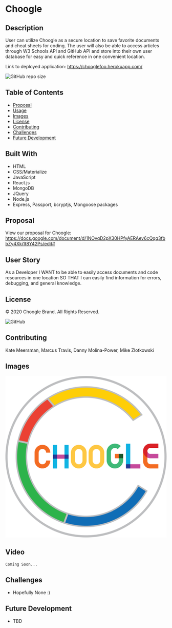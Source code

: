 # Choogle

  ## Description
  User can utilize Choogle as a secure location to save favorite documents and cheat sheets for coding.  The user will also be able to access articles through W3 Schools API and GitHub API and store into their own user database for easy and quick reference in one convenient location.

  Link to deployed application: https://chooglefoo.herokuapp.com/

  ![GitHub repo size](https://img.shields.io/github/repo-size/kmeersman624/Choogle)

  ## Table of Contents
  * [Proposal](#proposal)
  * [Usage](#usage)
  * [Images](#images)
  * [License](#license)
  * [Contributing](#contributing)
  * [Challenges](#challenges) 
  * [Future Development](#future_development)

  ## Built With
  * HTML
  * CSS/Materialize
  * JavaScript
  * React.js
  * MongoDB
  * JQuery
  * Node.js
  * Express, Passport, bcryptjs, Mongoose packages

  ## Proposal
  View our proposal for Choogle: https://docs.google.com/document/d/1NOvqD2pX30HPfyAERAev6cQqq3fbbZy4Xki1t8Y42Ps/edit#

  ## User Story
  As a Developer
  I WANT to be able to easily access documents and code resources in one location
  SO THAT I can easily find information for errors, debugging, and general knowledge.

  ## License
  © 2020 Choogle Brand. All Rights Reserved.

  ![GitHub](https://img.shields.io/github/license/kmeersman624/Choogle)

  ## Contributing
  Kate Meersman, Marcus Travis, Danny Molina-Power, Mike Zlotkowski

  ## Images

  ![image of logo](/client/src/images/chooglelogo.png)

  ## Video
    Coming Soon...

  ## Challenges
  * Hopefully None :)

  ## Future Development
  * TBD